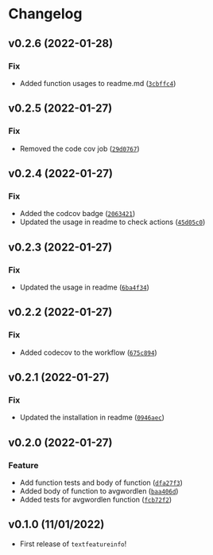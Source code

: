 # Changelog

<!--next-version-placeholder-->

## v0.2.6 (2022-01-28)
### Fix
* Added function usages to readme.md ([`3cbffc4`](https://github.com/UBC-MDS/textfeatureinfo/commit/3cbffc4b70abfe0554cf9eb4e3fab08a664b2419))

## v0.2.5 (2022-01-27)
### Fix
* Removed the code cov job ([`29d0767`](https://github.com/UBC-MDS/textfeatureinfo/commit/29d0767cf2562035e0040c3e0253b36701a5328c))

## v0.2.4 (2022-01-27)
### Fix
* Added the codcov badge ([`2063421`](https://github.com/UBC-MDS/textfeatureinfo/commit/2063421bdd86bde32349834a78d095f0a73f0648))
* Updated the usage in readme to check actions ([`45d05c0`](https://github.com/UBC-MDS/textfeatureinfo/commit/45d05c066c450511320853132f4f98f2e75c496e))

## v0.2.3 (2022-01-27)
### Fix
* Updated the usage in readme ([`6ba4f34`](https://github.com/UBC-MDS/textfeatureinfo/commit/6ba4f34c6f9a1fc9089a4d7dfa6799577efb14f8))

## v0.2.2 (2022-01-27)
### Fix
* Added codecov to the workflow ([`675c894`](https://github.com/UBC-MDS/textfeatureinfo/commit/675c8942ae0734b00c2d164e4768f11a877a896e))

## v0.2.1 (2022-01-27)
### Fix
* Updated the installation in readme ([`0946aec`](https://github.com/UBC-MDS/textfeatureinfo/commit/0946aec5aec747cd52632495b76b6330c0edc796))

## v0.2.0 (2022-01-27)
### Feature
* Add function tests and body of function ([`dfa27f3`](https://github.com/UBC-MDS/textfeatureinfo/commit/dfa27f35bf48914afa4b74ad4e54fb2d48313741))
* Added body of function to avgwordlen ([`baa406d`](https://github.com/UBC-MDS/textfeatureinfo/commit/baa406de628addec54f15f2eed0e9b48aead3ab1))
* Added tests for avgwordlen function ([`fcb72f2`](https://github.com/UBC-MDS/textfeatureinfo/commit/fcb72f261731788484e4c99d322973afc6a48cdb))

## v0.1.0 (11/01/2022)

- First release of `textfeatureinfo`!